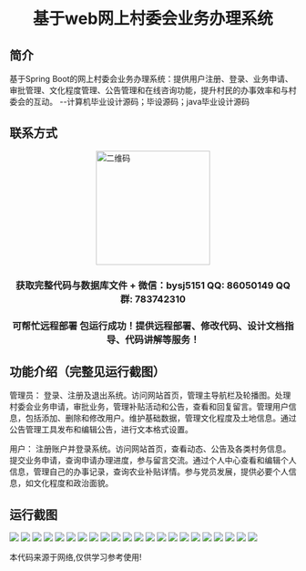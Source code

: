 <p><h1 align="center">基于web网上村委会业务办理系统</h1></p>

## 简介
基于Spring Boot的网上村委会业务办理系统：提供用户注册、登录、业务申请、审批管理、文化程度管理、公告管理和在线咨询功能，提升村民的办事效率和与村委会的互动。    --计算机毕业设计源码；毕设源码；java毕业设计源码


## 联系方式
<img src="https://bs-1329754181.cos.ap-shanghai.myqcloud.com/wx.jpg" alt="二维码" style="display: block; margin: 0 auto;" width="200px">
<p><h3 align="center">获取完整代码与数据库文件 + 微信：bysj5151 QQ: 86050149 QQ群: 783742310</h3></p>
<p><h3 align="center">可帮忙远程部署 包运行成功！提供远程部署、修改代码、设计文档指导、代码讲解等服务！</h3></p>

## 功能介绍（完整见运行截图）
管理员： 登录、注册及退出系统。访问网站首页，管理主导航栏及轮播图。处理村委会业务申请，审批业务，管理补贴活动和公告，查看和回复留言。管理用户信息，包括添加、删除和修改用户。维护基础数据，管理文化程度及土地信息。通过公告管理工具发布和编辑公告，进行文本格式设置。

用户： 注册账户并登录系统。访问网站首页，查看动态、公告及各类村务信息。提交业务申请，查询申请办理进度，参与留言交流。通过个人中心查看和编辑个人信息，管理自己的办事记录，查询农业补贴详情。参与党员发展，提供必要个人信息，如文化程度和政治面貌。


## 运行截图
![](https://bs-1329754181.cos.ap-shanghai.myqcloud.com/spring/WebVillageCommitteeServiceSystem/img/001.jpg)
![](https://bs-1329754181.cos.ap-shanghai.myqcloud.com/spring/WebVillageCommitteeServiceSystem/img/002.jpg)
![](https://bs-1329754181.cos.ap-shanghai.myqcloud.com/spring/WebVillageCommitteeServiceSystem/img/003.jpg)
![](https://bs-1329754181.cos.ap-shanghai.myqcloud.com/spring/WebVillageCommitteeServiceSystem/img/004.jpg)
![](https://bs-1329754181.cos.ap-shanghai.myqcloud.com/spring/WebVillageCommitteeServiceSystem/img/005.jpg)
![](https://bs-1329754181.cos.ap-shanghai.myqcloud.com/spring/WebVillageCommitteeServiceSystem/img/006.jpg)
![](https://bs-1329754181.cos.ap-shanghai.myqcloud.com/spring/WebVillageCommitteeServiceSystem/img/007.jpg)
![](https://bs-1329754181.cos.ap-shanghai.myqcloud.com/spring/WebVillageCommitteeServiceSystem/img/008.jpg)
![](https://bs-1329754181.cos.ap-shanghai.myqcloud.com/spring/WebVillageCommitteeServiceSystem/img/009.jpg)
![](https://bs-1329754181.cos.ap-shanghai.myqcloud.com/spring/WebVillageCommitteeServiceSystem/img/010.jpg)
![](https://bs-1329754181.cos.ap-shanghai.myqcloud.com/spring/WebVillageCommitteeServiceSystem/img/011.jpg)
![](https://bs-1329754181.cos.ap-shanghai.myqcloud.com/spring/WebVillageCommitteeServiceSystem/img/012.jpg)
![](https://bs-1329754181.cos.ap-shanghai.myqcloud.com/spring/WebVillageCommitteeServiceSystem/img/013.jpg)
![](https://bs-1329754181.cos.ap-shanghai.myqcloud.com/spring/WebVillageCommitteeServiceSystem/img/014.jpg)
![](https://bs-1329754181.cos.ap-shanghai.myqcloud.com/spring/WebVillageCommitteeServiceSystem/img/015.jpg)
![](https://bs-1329754181.cos.ap-shanghai.myqcloud.com/spring/WebVillageCommitteeServiceSystem/img/016.jpg)
![](https://bs-1329754181.cos.ap-shanghai.myqcloud.com/spring/WebVillageCommitteeServiceSystem/img/017.jpg)
![](https://bs-1329754181.cos.ap-shanghai.myqcloud.com/spring/WebVillageCommitteeServiceSystem/img/018.jpg)
![](https://bs-1329754181.cos.ap-shanghai.myqcloud.com/spring/WebVillageCommitteeServiceSystem/img/019.jpg)
![](https://bs-1329754181.cos.ap-shanghai.myqcloud.com/spring/WebVillageCommitteeServiceSystem/img/020.jpg)
![](https://bs-1329754181.cos.ap-shanghai.myqcloud.com/spring/WebVillageCommitteeServiceSystem/img/021.jpg)
![](https://bs-1329754181.cos.ap-shanghai.myqcloud.com/spring/WebVillageCommitteeServiceSystem/img/022.jpg)

<p>本代码来源于网络,仅供学习参考使用!</p>
